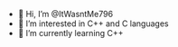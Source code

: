 - 👋 Hi, I’m @ItWasntMe796
- 👀 I’m interested in C++ and C languages
- 🌱 I’m currently learning C++

<!---
ItWasntMe796/ItWasntMe796 is a ✨ special ✨ repository because its `README.md` (this file) appears on your GitHub profile.
You can click the Preview link to take a look at your changes.
--->
